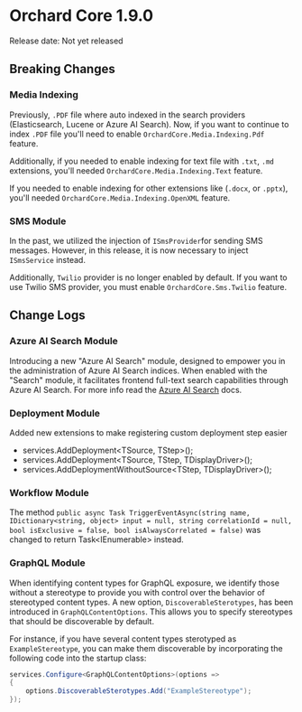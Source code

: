 # Orchard Core 1.9.0

Release date: Not yet released

## Breaking Changes

### Media Indexing

Previously, `.PDF` file where auto indexed in the search providers (Elasticsearch, Lucene or Azure AI Search). Now, if you want to continue to index `.PDF` file you'll need to enable `OrchardCore.Media.Indexing.Pdf` feature.

Additionally, if you needed to enable indexing for text file with `.txt`, `.md` extensions, you'll needed `OrchardCore.Media.Indexing.Text` feature.

If you needed to enable indexing for other extensions like (`.docx`, or `.pptx`), you'll needed `OrchardCore.Media.Indexing.OpenXML` feature.

### SMS Module

In the past, we utilized the injection of `ISmsProvider`for sending SMS messages. However, in this release, it is now necessary to inject `ISmsService` instead.

Additionally, `Twilio` provider is no longer enabled by default. If you want to use Twilio SMS provider, you must enable `OrchardCore.Sms.Twilio` feature.

## Change Logs

### Azure AI Search Module

Introducing a new "Azure AI Search" module, designed to empower you in the administration of Azure AI Search indices. When enabled with the "Search" module, it facilitates frontend full-text search capabilities through Azure AI Search. For more info read the [Azure AI Search](../reference/modules/AzureAISearch/README.md) docs.

### Deployment Module

Added new extensions to make registering custom deployment step easier

- services.AddDeployment<TSource, TStep>();
- services.AddDeployment<TSource, TStep, TDisplayDriver>();
- services.AddDeploymentWithoutSource<TStep, TDisplayDriver>();

### Workflow Module

 The method `public async Task TriggerEventAsync(string name, IDictionary<string, object> input = null, string correlationId = null, bool isExclusive = false, bool isAlwaysCorrelated = false)` 
 was changed to return Task<IEnumerable<WorkflowExecutionContext>> instead.

### GraphQL Module

When identifying content types for GraphQL exposure, we identify those without a stereotype to provide you with control over the behavior of stereotyped content types. A new option, `DiscoverableSterotypes`, has been introduced in `GraphQLContentOptions`. This allows you to specify stereotypes that should be discoverable by default.

For instance, if you have several content types sterotyped as `ExampleStereotype`, you can make them discoverable by incorporating the following code into the startup class:

```csharp
services.Configure<GraphQLContentOptions>(options =>
{
    options.DiscoverableSterotypes.Add("ExampleStereotype");
});
```
